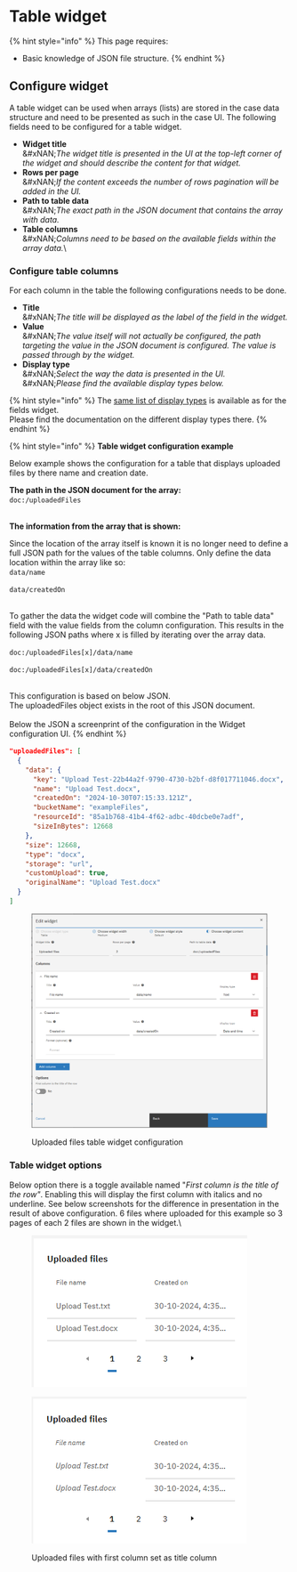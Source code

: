 # Table widget

{% hint style="info" %}
This page requires:

* Basic knowledge of JSON file structure.
{% endhint %}

## Configure widget

A table widget can be used when arrays (lists) are stored in the case data structure and need to be presented as such in the case UI. The following fields need to be configured for a table widget.

* **Widget title**\
  \&#xNAN;_The widget title is presented in the UI at the top-left corner of the widget and should describe the content for that widget._
* **Rows per page**\
  \&#xNAN;_If the content exceeds the number of rows pagination will be added in the UI._
* **Path to table data**\
  \&#xNAN;_The exact path in the JSON document that contains the array with data._
* **Table columns**\
  \&#xNAN;_Columns need to be based on the available fields within the array data._\\

### Configure table columns

For each column in the table the following configurations needs to be done.

* **Title**\
  \&#xNAN;_The title will be displayed as the label of the field in the widget._
* **Value**\
  \&#xNAN;_The value itself will not actually be configured, the path targeting the value in the JSON document is configured. The value is passed through by the widget._
* **Display type**\
  \&#xNAN;_Select the way the data is presented in the UI._\
  &#xNAN;_&#x50;lease find the available display types below._

{% hint style="info" %}
The [same list of display types](fields-widget.md#display-types) is available as for the fields widget.\
Please find the documentation on the different display types there.
{% endhint %}

{% hint style="info" %}
**Table widget configuration example**

Below example shows the configuration for a table that displays uploaded files by there name and creation date.

**The path in the JSON document for the array:**\
`doc:/uploadedFiles`

\
**The information from the array that is shown:**

Since the location of the array itself is known it is no longer need to define a full JSON path for the values of the table columns. Only define the data location within the array like so:\
`data/name`

`data/createdOn`

\
To gather the data the widget code will combine the "Path to table data" field with the value fields from the column configuration. This results in the following JSON paths where x is filled by iterating over the array data.

`doc:/uploadedFiles[x]/data/name`

`doc:/uploadedFiles[x]/data/createdOn`

\
This configuration is based on below JSON.\
The uploadedFiles object exists in the root of this JSON document.\
\
Below the JSON a screenprint of the configuration in the Widget configuration UI.
{% endhint %}

```json
"uploadedFiles": [ 
  {
    "data": { 
      "key": "Upload Test-22b44a2f-9790-4730-b2bf-d8f017711046.docx", 
      "name": "Upload Test.docx",
      "createdOn": "2024-10-30T07:15:33.121Z",
      "bucketName": "exampleFiles",
      "resourceId": "85a1b768-41b4-4f62-adbc-40dcbe0e7adf",
      "sizeInBytes": 12668 
    },
    "size": 12668,
    "type": "docx",
    "storage": "url",
    "customUpload": true,
    "originalName": "Upload Test.docx"
  } 
]
```

<figure><img src="../../../.gitbook/assets/image (17).png" alt=""><figcaption><p>Uploaded files table widget configuration</p></figcaption></figure>

### Table widget options

Below option there is a toggle available named "_First column is the title of the row"_. Enabling this will display the first column with italics and no underline. See below screenshots for the difference in presentation in the result of above configuration. 6 files where uploaded for this example so 3 pages of each 2 files are shown in the widget.\\

<figure><img src="../../../.gitbook/assets/image (35).png" alt=""><figcaption></figcaption></figure>

<figure><img src="../../../.gitbook/assets/image (18).png" alt=""><figcaption><p>Uploaded files with first column set as title column</p></figcaption></figure>
